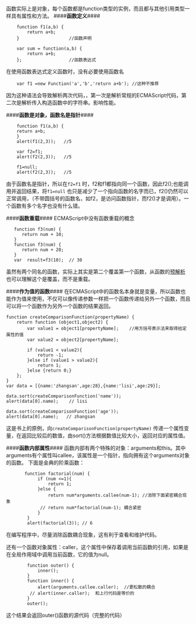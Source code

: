 函数实际上是对象，每个函数都是function类型的实例，而且都与其他引用类型一样具有属性和方法。
####**函数定义**####

```
    function f1(a,b) {
        return a+b;
    }                   //函数声明
```

```
    var sum = function(a,b) {
        return a+b;
    };                  //函数表达式
```
在使用函数表达式定义函数时，没有必要使用函数名

```
    var f1 =new Function('a','b','return a+b'); //这种不推荐
```
因为这种语法会导致解析两次代码，，第一次是解析常规的ECMAScript代码，第二次是解析传入构造函数中的字符串。影响性能。

####**函数是对象，函数名是指针**####

```
    function f1(a,b) {
    return a+b;
    }
    alert(f1(2,3));   //5

    var f2=f1;
    alert(f2(2,3));   //5

    f1=null;
    alert(f2(2,3));   //5
```
由于函数名是指针，所以在`f2=f1` 时，f2和f1都指向同一个函数，因此f2();也能调用并返回结果，将`f1=null` 也只是减少了一个指向函数的名字而已，f2()仍然可以正常调用，（不带圆括号的函数名，如f2，是访问函数指针，而f2()才是调用）。一个函数有多个名字也没有什么错。

####**函数重载**####
ECMAScript中没有函数重载的概念

```
   function f3(num) {
      return num + 10;
   }
   function f3(num) {
      return num + 20;
   }
   var  result=f3(10);  // 30
```
虽然有两个同名的函数，实际上其实是第二个覆盖第一个函数，从函数的[预解析](http://blog.csdn.net/erdaidai/article/details/77460798") 也可以理解这个是覆盖，而不是重载。

####**作为值的函数**####
在ECMAScript中的函数名本身就是变量，所以函数也能作为值来使用，不仅可以像传递参数一样把一个函数传递给另外一个函数，而且可以将一个函数作为另外一个函数的结果返回。

```
function createComparisonFunction(propertyName) {
    return function (object1,object2) {
        var value1 = object1[propertyName];    //用方括号表示法来取得给定属性的值
        var value2 = object2[propertyName];

        if (value1 < value2){
            return -1;
        }else if (value1 > value2){
            return 1;
        }else {return 0;}
    };
}
var data = [{name:'zhangsan',age:28},{name:'lisi',age:29}];

data.sort(createComparisonFunction('name'));
alert(data[0].name);    // lisi

data.sort(createComparisonFunction('age'));
alert(data[0].name);   // zhangsan
```
这是书上的原例，向`createComparisonFunction(propertyName)` 传递一个属性变量，在返回比较后的数值，由sort()方法根据数值比较大小，返回对应的属性值。

####**函数内部属性**####
函数内部有两个特殊的对象：arguments和this。其中arguments有个属性叫callee，该属性是一个指针，指向拥有这个arguments对象的函数。
下面是金典的阶乘函数：

```
       function factorial(num) {
            if (num <=1){
                return 1;
            }else {
                return num*arguments.callee(num-1); //消除下面紧密耦合现象
             // return num*factorial(num-1); 耦合紧密
            }
        }
        alert(factorial(3)); // 6
```
在编写程序中，尽量消除函数耦合现象，这有利于查看和维护代码。

还有一个函数对象属性：caller，这个属性中保存着调用当前函数的引用，如果是在全局作用域中调用当前函数，它的值为null。

```
        function outer() {
            inner();
        }
        function inner() {
            alert(arguments.callee.caller);  //更松散的耦合
         // alert(inner.caller);  和上行代码是等价的
        }
        outer();
```
这个结果会返回outer()函数的源代码（完整的代码）